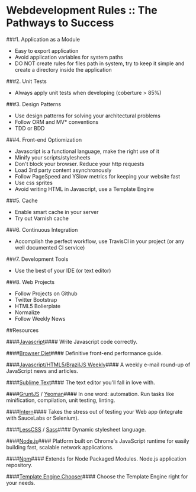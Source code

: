 Webdevelopment Rules :: The Pathways to Success
======================

###1. Application as a Module
  * Easy to export application
  * Avoid application variables for system paths
  * DO NOT create rules for files path in system, try to keep it simple and create a directory inside the application


###2. Unit Tests
  * Always apply unit tests when developing (coberture > 85%)


###3. Design Patterns
  * Use design patterns for solving your architectural problems
  * Follow ORM and MV* conventions
  * TDD or BDD


###4. Front-end Optiomization
  * Javascript is a functional language, make the right use of it
  * Minify your scripts/stylesheets
  * Don't block your browser. Reduce your http requests
  * Load 3rd party content asynchronously
  * Follow PageSpeed and YSlow metrics for keeping your website fast
  * Use css sprites
  * Avoid writing HTML in Javascript, use a Template Engine


###5. Cache
  * Enable smart cache in your server
  * Try out Varnish cache


###6. Continuous Integration
  * Accomplish the perfect workflow, use TravisCI in your project (or any well documented CI service)


###7. Development Tools
  * Use the best of your IDE (or text editor)


###8. Web Projects
  * Follow Projects on Github
  * Twitter Bootstrap
  * HTML5 Bolierplate
  * Normalize
  * Follow Weekly News
  


##Resources

####[Javascript](http://jstherightway.com/)####
 Write Javascript code correctly.

####[Browser Diet](http://browserdiet.com/)####
 Definitive front-end performance guide.

####[Javascript/HTML5/BrazilJS Weekly](http://javascriptweekly.com/)####
 A weekly e-mail round-up of JavaScript news and articles.

####[Sublime Text](http://www.sublimetext.com/)####
The text editor you'll fall in love with.

####[GruntJS](http://gruntjs.com/getting-started) / [Yeoman](http://yeoman.io/)####
In one word: automation. Run tasks like minification, compilation, unit testing, linting.

####[Intern](http://theintern.io/)####
Takes the stress out of testing your Web app (integrate with SauceLabs or Selenium).

####[LessCSS](http://lesscss.org/) / [Sass](http://sass-lang.com/)####
Dynamic stylesheet language.

####[Node.js](http://nodejs.org/)####
Platform built on Chrome's JavaScript runtime for easily building fast, scalable network applications.

####[Npm](https://npmjs.org/)####
Extends for Node Packaged Modules. Node.js application repository.

####[Template Engine Chooser](http://garann.github.io/template-chooser/)####
Choose the Template Engine right for your needs.
